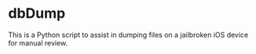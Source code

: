 # dbDump
This is a Python script to assist in dumping files on a jailbroken iOS device for manual review.
